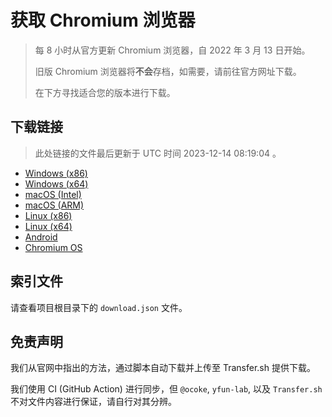 # 获取 Chromium 浏览器

> 每 8 小时从官方更新 Chromium 浏览器，自 2022 年 3 月 13 日开始。
> 
> 旧版 Chromium 浏览器将**不会**存档，如需要，请前往官方网址下载。
>
> 在下方寻找适合您的版本进行下载。

## 下载链接

> 此处链接的文件最后更新于 UTC 时间 2023-12-14 08:19:04
。

- [Windows (x86)](https://transfer.sh/3kHwAzhP6r/Win.zip)
- [Windows (x64)](https://transfer.sh/3nDHqa3W5G/Win_x64.zip)
- [macOS (Intel)](https://transfer.sh/jtyO69Puxg/Mac.zip)
- [macOS (ARM)](https://transfer.sh/tX6sIwx6zb/Mac_Arm.zip)
- [Linux (x86)](https://transfer.sh/zGvDIXs2Dm/Linux.zip)
- [Linux (x64)](https://transfer.sh/qvQDDyC6nn/Linux_x64.zip)
- [Android](https://transfer.sh/oAMkDnFdkM/Android.zip)
- [Chromium OS](https://transfer.sh/O0y2UbX5gR/Linux_ChromiumOS_Full.zip)

## 索引文件

请查看项目根目录下的 `download.json` 文件。

## 免责声明

我们从官网中指出的方法，通过脚本自动下载并上传至 Transfer.sh 提供下载。

我们使用 CI (GitHub Action) 进行同步，但 `@ocoke`, `yfun-lab`, 以及 `Transfer.sh` 不对文件内容进行保证，请自行对其分辨。
